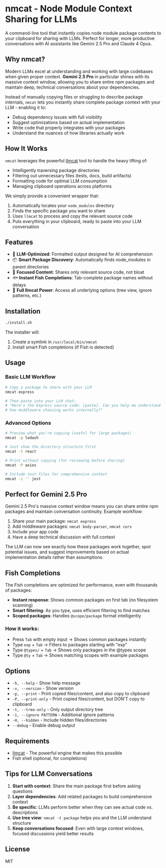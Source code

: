 # nmcat - Node Module Context Sharing for LLMs

A command-line tool that instantly copies node module package contents to your clipboard for sharing with LLMs. Perfect for longer, more productive conversations with AI assistants like Gemini 2.5 Pro and Claude 4 Opus.

## Why nmcat?

Modern LLMs excel at understanding and working with large codebases when given proper context. **Gemini 2.5 Pro** in particular shines with its massive context window, allowing you to share entire npm packages and maintain deep, technical conversations about your dependencies. 

Instead of manually copying files or struggling to describe package internals, `nmcat` lets you instantly share complete package context with your LLM - enabling it to:
- Debug dependency issues with full visibility
- Suggest optimizations based on actual implementation
- Write code that properly integrates with your packages
- Understand the nuances of how libraries actually work

## How It Works

`nmcat` leverages the powerful [llmcat](https://github.com/azer/llmcat) tool to handle the heavy lifting of:
- Intelligently traversing package directories
- Filtering out unnecessary files (tests, docs, build artifacts)
- Formatting code for optimal LLM consumption
- Managing clipboard operations across platforms

We simply provide a convenient wrapper that:
1. Automatically locates your `node_modules` directory
2. Finds the specific package you want to share
3. Uses `llmcat` to process and copy the relevant source code
4. Puts everything in your clipboard, ready to paste into your LLM conversation

## Features

- 🤖 **LLM-Optimized**: Formatted output designed for AI comprehension
- 📦 **Smart Package Discovery**: Automatically finds node_modules in parent directories
- 🎯 **Focused Content**: Shares only relevant source code, not bloat
- 🐟 **Instant Fish Completions**: Tab-complete package names without delays
- 🔧 **Full llmcat Power**: Access all underlying options (tree view, ignore patterns, etc.)

## Installation

```bash
./install.sh
```

The installer will:
1. Create a symlink in `/usr/local/bin/nmcat`
2. Install smart Fish completions (if Fish is detected)

## Usage

### Basic LLM Workflow

```bash
# Copy a package to share with your LLM
nmcat express

# Then paste into your LLM chat:
# "Here's the Express source code: [paste]. Can you help me understand
# how middleware chaining works internally?"
```

### Advanced Options

```bash
# Preview what you're copying (useful for large packages)
nmcat -p lodash

# Just show the directory structure first
nmcat -t react

# Print without copying (for reviewing before sharing)
nmcat -P axios

# Include test files for comprehensive context
nmcat -i '' jest
```

## Perfect for Gemini 2.5 Pro

Gemini 2.5 Pro's massive context window means you can share entire npm packages and maintain conversation continuity. Example workflow:

1. Share your main package: `nmcat express`
2. Add middleware packages: `nmcat body-parser`, `nmcat cors`
3. Include your app code
4. Have a deep technical discussion with full context

The LLM can now see exactly how these packages work together, spot potential issues, and suggest improvements based on actual implementation details rather than assumptions.

## Fish Completions

The Fish completions are optimized for performance, even with thousands of packages:

- **Instant response**: Shows common packages on first tab (no filesystem scanning)
- **Smart filtering**: As you type, uses efficient filtering to find matches
- **Scoped packages**: Handles `@scope/package` format intelligently

### How it works:

- Press `Tab` with empty input → Shows common packages instantly
- Type `exp` + `Tab` → Filters to packages starting with "exp"
- Type `@types/` + `Tab` → Shows only packages in the @types scope
- Type `@ty` + `Tab` → Shows matching scopes with example packages

## Options

- `-h, --help` - Show help message
- `-v, --version` - Show version
- `-p, --print` - Print copied files/content, and also copy to clipboard
- `-P, --print-only` - Print copied files/content, but DON'T copy to clipboard
- `-t, --tree-only` - Only output directory tree
- `-i, --ignore PATTERN` - Additional ignore patterns
- `-H, --hidden` - Include hidden files/directories
- `--debug` - Enable debug output

## Requirements

- [llmcat](https://github.com/azer/llmcat) - The powerful engine that makes this possible
- Fish shell (optional, for completions)

## Tips for LLM Conversations

1. **Start with context**: Share the main package first before asking questions
2. **Layer dependencies**: Add related packages to build comprehensive context
3. **Be specific**: LLMs perform better when they can see actual code vs. descriptions
4. **Use tree view**: `nmcat -t package` helps you and the LLM understand structure
5. **Keep conversations focused**: Even with large context windows, focused discussions yield better results

## License

MIT
